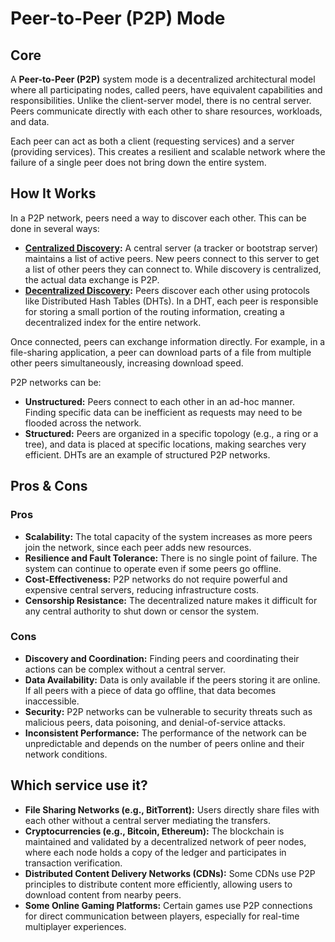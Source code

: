 # Peer-to-Peer (P2P) Mode

## Core

A **Peer-to-Peer (P2P)** system mode is a decentralized architectural model where all participating nodes, called peers, have equivalent capabilities and responsibilities. Unlike the client-server model, there is no central server. Peers communicate directly with each other to share resources, workloads, and data.

Each peer can act as both a client (requesting services) and a server (providing services). This creates a resilient and scalable network where the failure of a single peer does not bring down the entire system.

## How It Works

In a P2P network, peers need a way to discover each other. This can be done in several ways:
-   **[Centralized Discovery](../../service-discovery/centralized-discovery/README.md):** A central server (a tracker or bootstrap server) maintains a list of active peers. New peers connect to this server to get a list of other peers they can connect to. While discovery is centralized, the actual data exchange is P2P.
-   **[Decentralized Discovery](../../service-discovery/decentralized-discovery/README.md):** Peers discover each other using protocols like Distributed Hash Tables (DHTs). In a DHT, each peer is responsible for storing a small portion of the routing information, creating a decentralized index for the entire network.

Once connected, peers can exchange information directly. For example, in a file-sharing application, a peer can download parts of a file from multiple other peers simultaneously, increasing download speed.

P2P networks can be:
-   **Unstructured:** Peers connect to each other in an ad-hoc manner. Finding specific data can be inefficient as requests may need to be flooded across the network.
-   **Structured:** Peers are organized in a specific topology (e.g., a ring or a tree), and data is placed at specific locations, making searches very efficient. DHTs are an example of structured P2P networks.

## Pros & Cons

### Pros

-   **Scalability:** The total capacity of the system increases as more peers join the network, since each peer adds new resources.
-   **Resilience and Fault Tolerance:** There is no single point of failure. The system can continue to operate even if some peers go offline.
-   **Cost-Effectiveness:** P2P networks do not require powerful and expensive central servers, reducing infrastructure costs.
-   **Censorship Resistance:** The decentralized nature makes it difficult for any central authority to shut down or censor the system.

### Cons

-   **Discovery and Coordination:** Finding peers and coordinating their actions can be complex without a central server.
-   **Data Availability:** Data is only available if the peers storing it are online. If all peers with a piece of data go offline, that data becomes inaccessible.
-   **Security:** P2P networks can be vulnerable to security threats such as malicious peers, data poisoning, and denial-of-service attacks.
-   **Inconsistent Performance:** The performance of the network can be unpredictable and depends on the number of peers online and their network conditions.

## Which service use it?

-   **File Sharing Networks (e.g., BitTorrent):** Users directly share files with each other without a central server mediating the transfers.
-   **Cryptocurrencies (e.g., Bitcoin, Ethereum):** The blockchain is maintained and validated by a decentralized network of peer nodes, where each node holds a copy of the ledger and participates in transaction verification.
-   **Distributed Content Delivery Networks (CDNs):** Some CDNs use P2P principles to distribute content more efficiently, allowing users to download content from nearby peers.
-   **Some Online Gaming Platforms:** Certain games use P2P connections for direct communication between players, especially for real-time multiplayer experiences.

